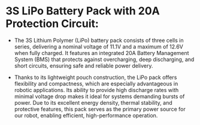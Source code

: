 # 3S LiPo Battery Pack with 20A Protection Circuit:

- The 3S Lithium Polymer (LiPo) battery pack consists of three cells in series, delivering a nominal voltage of 11.1V and a maximum of 12.6V when fully charged. It features an integrated 20A Battery Management System (BMS) that protects against overcharging, deep discharging, and short circuits, ensuring safe and reliable power delivery.

- Thanks to its lightweight pouch construction, the LiPo pack offers flexibility and compactness, which are especially advantageous in robotic applications. Its ability to provide high discharge rates with minimal voltage drop makes it ideal for systems demanding bursts of power. Due to its excellent energy density, thermal stability, and protective features, this pack serves as the primary power source for our robot, enabling efficient, high-performance operation.
